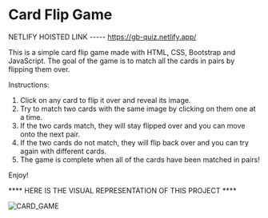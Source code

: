 # Card Flip Game

NETLIFY HOISTED LINK ----- https://gb-quiz.netlify.app/

This is a simple card flip game made with HTML, CSS, Bootstrap and JavaScript. The goal of the game
is to match all the cards in pairs by flipping them over. 


  Instructions: 
  1. Click on any card to flip it over and reveal its image. 
  2. Try to match two cards with the same image by clicking on them one at a time. 
  3. If the two cards match, they will stay flipped over and you can move onto the next pair. 
  4. If the two cards do not match, they will flip back over and you can try again with different cards. 
  5. The game is complete when all of the cards have been matched in pairs! 

Enjoy! 

**** HERE IS THE VISUAL REPRESENTATION OF THIS PROJECT ****

![CARD_GAME](https://user-images.githubusercontent.com/78648366/216785613-d9d40970-2869-4370-9b93-1fd8a4f4eb27.gif)
